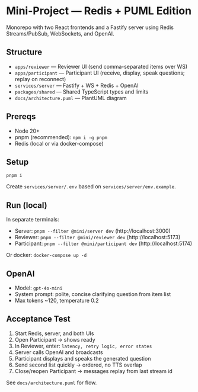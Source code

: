 # Mini-Project — Redis + PUML Edition

Monorepo with two React frontends and a Fastify server using Redis Streams/PubSub, WebSockets, and OpenAI.

## Structure
- `apps/reviewer` — Reviewer UI (send comma-separated items over WS)
- `apps/participant` — Participant UI (receive, display, speak questions; replay on reconnect)
- `services/server` — Fastify + WS + Redis + OpenAI
- `packages/shared` — Shared TypeScript types and limits
- `docs/architecture.puml` — PlantUML diagram

## Prereqs
- Node 20+
- pnpm (recommended): `npm i -g pnpm`
- Redis (local or via docker-compose)

## Setup
```
pnpm i
```

Create `services/server/.env` based on `services/server/env.example`.

## Run (local)
In separate terminals:
- Server: `pnpm --filter @mini/server dev` (http://localhost:3000)
- Reviewer: `pnpm --filter @mini/reviewer dev` (http://localhost:5173)
- Participant: `pnpm --filter @mini/participant dev` (http://localhost:5174)

Or docker: `docker-compose up -d`

## OpenAI
- Model: `gpt-4o-mini`
- System prompt: polite, concise clarifying question from item list
- Max tokens ~120, temperature 0.2

## Acceptance Test
1. Start Redis, server, and both UIs
2. Open Participant → shows ready
3. In Reviewer, enter: `latency, retry logic, error states`
4. Server calls OpenAI and broadcasts
5. Participant displays and speaks the generated question
6. Send second list quickly → ordered, no TTS overlap
7. Close/reopen Participant → messages replay from last stream id

See `docs/architecture.puml` for flow.